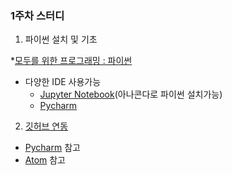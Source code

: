 ### 1주차 스터디

1. 파이썬 설치 및 기초  

 *[모두를 위한 프로그래밍 : 파이썬](https://www.edwith.org/pythonforeverybody)  
 * 다양한 IDE 사용가능
     * [Jupyter Notebook](http://www.openwith.net/wp-content/uploads/2018/01/%EC%95%84%EB%82%98%EC%BD%98%EB%8B%A4%EC%99%80-%EC%A3%BC%ED%94%BC%ED%84%B0.pdf)(아나콘다로 파이썬 설치가능)
     * [Pycharm]()
    
    
2. [깃허브 연동](https://post.naver.com/viewer/postView.nhn?volumeNo=16275992) 
 * [Pycharm](https://m.blog.naver.com/PostView.nhn?blogId=complusblog&logNo=221171931637&proxyReferer=https%3A%2F%2Fwww.google.com%2F) 참고
 * [Atom](https://mollangk.tistory.com/15) 참고
 
